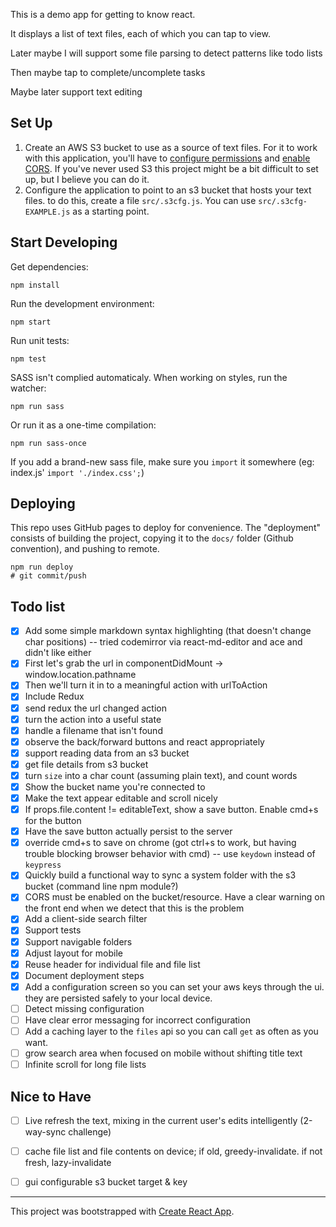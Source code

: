 This is a demo app for getting to know react.

It displays a list of text files, each of which you can tap to view.

Later maybe I will support some file parsing to detect patterns like todo lists

Then maybe tap to complete/uncomplete tasks

Maybe later support text editing

## Set Up

1. Create an AWS S3 bucket to use as a source of text files. For it to work with this application, you'll have to [configure permissions](http://docs.aws.amazon.com/sdk-for-javascript/v2/developer-guide/getting-started-browser.html#getting-started-browser-iam-role) and [enable CORS](http://docs.aws.amazon.com/sdk-for-javascript/v2/developer-guide/getting-started-browser.html#getting-started-browser-create-bucket). If you've never used S3 this project might be a bit difficult to set up, but I believe you can do it.
2. Configure the application to point to an s3 bucket that hosts your text files. to do this, create a file `src/.s3cfg.js`. You can use `src/.s3cfg-EXAMPLE.js` as a starting point.

## Start Developing

Get dependencies:

    npm install

Run the development environment:

    npm start

Run unit tests:

    npm test

SASS isn't complied automaticaly. When working on styles, run the watcher:

    npm run sass
    
Or run it as a one-time compilation:

    npm run sass-once

If you add a brand-new sass file, make sure you `import` it somewhere (eg: index.js' `import './index.css';`)

## Deploying

This repo uses GitHub pages to deploy for convenience.
The "deployment" consists of building the project, copying it to the `docs/` folder (Github convention), and pushing to remote.

    npm run deploy
    # git commit/push

## Todo list

- [x] Add some simple markdown syntax highlighting (that doesn't change char positions) -- tried codemirror via react-md-editor and ace and didn't like either
- [x] First let's grab the url in componentDidMount -> window.location.pathname
- [x] Then we'll turn it in to a meaningful action with urlToAction
- [x] Include Redux
- [x] send redux the url changed action
- [x] turn the action into a useful state
- [x] handle a filename that isn't found
- [x] observe the back/forward buttons and react appropriately
- [x] support reading data from an s3 bucket
- [x] get file details from s3 bucket
- [x] turn `size` into a char count (assuming plain text), and count words
- [x] Show the bucket name you're connected to
- [x] Make the text appear editable and scroll nicely
- [x] If props.file.content != editableText, show a save button. Enable cmd+s for the button
- [x] Have the save button actually persist to the server
- [x] override cmd+s to save on chrome (got ctrl+s to work, but having trouble blocking browser behavior with cmd) -- use `keydown` instead of `keypress`
- [x] Quickly build a functional way to sync a system folder with the s3 bucket (command line npm module?)
- [x] CORS must be enabled on the bucket/resource. Have a clear warning on the front end when we detect that this is the problem
- [x] Add a client-side search filter
- [x] Support tests
- [x] Support navigable folders
- [x] Adjust layout for mobile
- [x] Reuse header for individual file and file list
- [x] Document deployment steps
- [x] Add a configuration screen so you can set your aws keys through the ui. they are persisted safely to your local device.
- [ ] Detect missing configuration
- [ ] Have clear error messaging for incorrect configuration
- [ ] Add a caching layer to the `files` api so you can call `get` as often as you want.
- [ ] grow search area when focused on mobile without shifting title text
- [ ] Infinite scroll for long file lists

## Nice to Have

- [ ] Live refresh the text, mixing in the current user's edits intelligently (2-way-sync challenge)
- [ ] cache file list and file contents on device; if old, greedy-invalidate. if not fresh, lazy-invalidate
- [ ] gui configurable s3 bucket target & key









---

This project was bootstrapped with [Create React App](https://github.com/facebookincubator/create-react-app).
